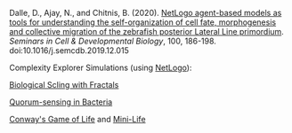 Dalle, D., Ajay, N., and Chitnis, B. (2020). [NetLogo agent-based models as tools for understanding the self-organization of cell fate, morphogenesis and collective migration of the zebrafish posterior Lateral Line primordium](https://www.sciencedirect.com/science/article/abs/pii/S1084952119300497). _Seminars in Cell & Developmental Biology_, 100, 186-198. doi:10.1016/j.semcdb.2019.12.015



Complexity Explorer Simulations (using [NetLogo](https://ccl.northwestern.edu/netlogo/)):  

[Biological Scling with Fractals](https://www.complexityexplorer.org/explore/virtual-laboratory/75-biological-scaling-with-fractals)  

[Quorum-sensing in Bacteria](https://www.complexityexplorer.org/explore/virtual-laboratory/115-emergent-behavior-in-quorum-sensing-bacteria)  

[Conway's Game of Life](https://www.complexityexplorer.org/explore/virtual-laboratory/126-conway-s-game-of-life) and [Mini-Life](https://www.complexityexplorer.org/explore/virtual-laboratory/138-mini-life)
